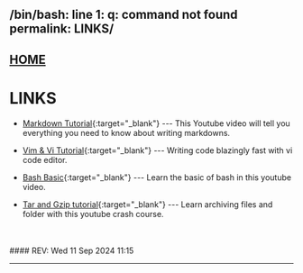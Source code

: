 /bin/bash: line 1: q: command not found
permalink: LINKS/
---

## [HOME](../)

# LINKS

* [Markdown Tutorial](https://www.youtube.com/watch?v=_PPWWRV6gbA){:target="_blank"} ---
  This Youtube video will tell you everything you need to know about writing markdowns.

* [Vim & Vi Tutorial](https://www.youtube.com/watch?v=g-XsXEsd6xA){:target="_blank"} ---
  Writing code blazingly fast with vi code editor.

* [Bash Basic](https://www.youtube.com/watch?v=tK9Oc6AEnR4){:target="_blank"} ---
  Learn the basic of bash in this youtube video.

* [Tar and Gzip tutorial](https://youtu.be/2iwumBcfd58?si=p0Xs3jXgZs9VUjos){:target="_blank"} ---
  Learn archiving files and folder with this youtube crash course.
<br>
<br>
#### REV: Wed 11 Sep 2024 11:15
<hr>
